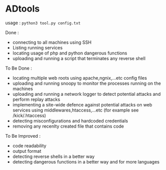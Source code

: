 # ADtools

usage : `python3 tool.py config.txt`

Done :
  - connecting to all machines using SSH
  - Listing running services
  - locating usage of php and python dangerous functions
  - uploading and running a script that terminates any reverse shell

To Be Done :
  - locating multiple web roots using apache,ngnix,...etc config files
  - uploading and running snoopy to monitor the processes running on the machines 
  - uploading and running a network logger to detect potential attacks and perform replay attacks
  - implementing a site-wide defence against potential attacks on web services using middlewares,htaccess,...etc (for example see /kick/.htaccess)
  - detecting misconfigurations and hardcoded credentials
  - removing any recenlty created file that contains code
    
To Be Improved :
  - code readability
  - output format
  - detecting reverse shells in a better way
  - detecting dangerous functions in a better way and for more languages
